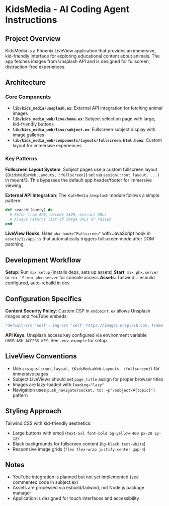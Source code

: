 # KidsMedia - AI Coding Agent Instructions

## Project Overview
KidsMedia is a Phoenix LiveView application that provides an immersive, kid-friendly interface for exploring educational content about animals. The app fetches images from Unsplash API and is designed for fullscreen, distraction-free experiences.

## Architecture

### Core Components
- **`lib/kids_media/unsplash.ex`**: External API integration for fetching animal images
- **`lib/kids_media_web/live/home.ex`**: Subject selection page with large, kid-friendly buttons  
- **`lib/kids_media_web/live/subject.ex`**: Fullscreen subject display with image galleries
- **`lib/kids_media_web/components/layouts/fullscreen.html.heex`**: Custom layout for immersive experiences

### Key Patterns

**Fullscreen Layout System**: Subject pages use a custom fullscreen layout (`{KidsMediaWeb.Layouts, :fullscreen}`) set via `assign(:root_layout, ...)` in mount/3. This bypasses the default app header/footer for immersive viewing.

**External API Integration**: The `KidsMedia.Unsplash` module follows a simple pattern:
```elixir
def search!(query) do
  # Fetch from API, decode JSON, extract URLs
  # Always returns list of image URLs or raises
end
```

**LiveView Hooks**: Uses `phx-hook="Fullscreen"` with JavaScript hook in `assets/js/app.js` that automatically triggers fullscreen mode after DOM patching.

## Development Workflow

**Setup**: Run `mix setup` (installs deps, sets up assets)
**Start**: `mix phx.server` or `iex -S mix phx.server` for console access
**Assets**: Tailwind + esbuild configured, auto-rebuild in dev

## Configuration Specifics

**Content Security Policy**: Custom CSP in `endpoint.ex` allows Unsplash images and YouTube embeds:
```elixir
"default-src 'self'; img-src 'self' https://images.unsplash.com; frame-src https://www.youtube-nocookie.com; script-src 'self' 'unsafe-inline'"
```

**API Keys**: Unsplash access key configured via environment variable `UNSPLASH_ACCESS_KEY`. See `.env.example` for setup.

## LiveView Conventions

- Use `assigns(:root_layout, {KidsMediaWeb.Layouts, :fullscreen})` for immersive pages
- Subject LiveViews should set `page_title` assign for proper browser titles
- Images are lazy-loaded with `loading="lazy"`
- Navigation uses `push_navigate(socket, to: ~p"/subject/#{topic}")` pattern

## Styling Approach
Tailwind CSS with kid-friendly aesthetics:
- Large buttons with emoji (`text-5xl font-bold bg-yellow-400 px-20 py-12`)
- Black backgrounds for fullscreen content (`bg-black text-white`)
- Responsive image grids (`flex flex-wrap justify-center gap-4`)

## Notes
- YouTube integration is planned but not yet implemented (see commented code in subject.ex)
- Assets are processed via esbuild/tailwind, not Node.js package manager
- Application is designed for touch interfaces and accessibility
